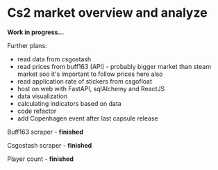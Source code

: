 # Cs2 market overview and analyze  


**Work in progress...**

Further plans:

-  read data from csgostash
-  read prices from buff163 (API) -  probably bigger market than steam market soo it's important to follow prices here also
-  read application rate of stickers from csgofloat
-  host on web with FastAPI, sqlAlchemy and ReactJS
-  data visualization
-  calculating indicators based on data
-  code refactor
-  add Copenhagen event after last capsule release

 
Buff163 scraper - **finished**

Csgostash scraper - **finished**

Player count - **finished**
